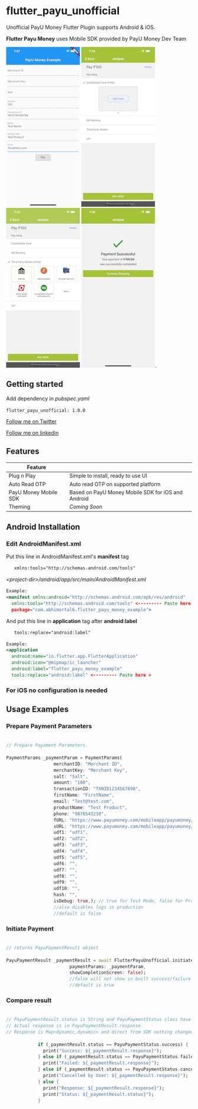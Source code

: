 
# flutter_payu_unofficial
  
Unofficial PayU Money Flutter Plugin supports Android & iOS.
  
**Flutter Payu Money**  uses Mobile SDK provided by PayU Money Dev Team

![Screenshot 1](https://github.com/abhimortal6/flutter_payu_unofficial/blob/master/screenshots/0.png) ![Screenshot 2](https://github.com/abhimortal6/flutter_payu_unofficial/blob/master/screenshots/1.png) ![Screenshot 3](https://github.com/abhimortal6/flutter_payu_unofficial/blob/master/screenshots/2.png) ![Screenshot 4](https://github.com/abhimortal6/flutter_payu_unofficial/blob/master/screenshots/3.png).


##  Getting started

Add  dependency in *pubspec.yaml*

`flutter_payu_unofficial: 1.0.0`

 [Follow me on Twitter](https://twitter.com/ab_hi_j)
 
 [Follow me on linkedin](https://www.linkedin.com/in/abhijeet-tripathi-26420b195/)




##  Features

| Feature |  |
| ----- | ----------- |
| Plug n Play | Simple to install, ready to use UI |
| Auto Read OTP | Auto read OTP on supported platform|
| PayU Money Mobile SDK | Based on PayU Money Mobile SDK for iOS and Android|
| Theming | *Coming Soon*|



## Android Installation
### Edit AndroidManifest.xml

Put this line in AndroidManifest.xml's **manifest** tag
```xml
   xmlns:tools="http://schemas.android.com/tools"
```
*\<project-dir\>/android/app/src/main/AndroidManifest.xml*
```xml
Example: 
<manifest xmlns:android="http://schemas.android.com/apk/res/android"  
  xmlns:tools="http://schemas.android.com/tools" <--------- Paste here 
  package="com.abhimortal6.flutter_payu_money_example">
```

And  put this line in **application** tag after **android:label**
```xml
   tools:replace="android:label"
```
```xml
Example: 
<application  
  android:name="io.flutter.app.FlutterApplication"  
  android:icon="@mipmap/ic_launcher"  
  android:label="flutter_payu_money_example"  
  tools:replace="android:label" <--------- Paste here >
```
### For iOS no configuration is needed

## Usage Examples


### Prepare Payment Parameters

```dart

// Prepare Payament Parameters.

PaymentParams _paymentParam = PaymentParams(  
				  merchantID: "Merchant ID",  
				  merchantKey: "Merchant Key",  
				  salt: "Salt",  
				  amount: "100",  
				  transactionID: "TXNID1234567890",  
				  firstName: "FirstName",
				  email: "Test@test.com",  
				  productName: "Test Product",  
				  phone: "9876543210",  
				  fURL: "https://www.payumoney.com/mobileapp/payumoney/failure.php",  
				  sURL: "https://www.payumoney.com/mobileapp/payumoney/success.php",  
				  udf1: "udf1",  
				  udf2: "udf2",  
				  udf3: "udf3",  
				  udf4: "udf4",  
				  udf5: "udf5",  
				  udf6: "",  
				  udf7: "",  
				  udf8: "",  
				  udf9: "",  
				  udf10: "",  
				  hash: "",  
				  isDebug: true,); // true for Test Mode, false for Production
				  //also disables logs in production
				  //default is false


```

###  Initiate Payment

```dart

// returns PayuPaymentResult object

PayuPaymentResult _paymentResult = await FlutterPayuUnofficial.initiatePayment(
						paymentParams: _paymentParam, 
						showCompletionScreen: false);
						//false will not show in built success/failure screens
						//default is true

```


### Compare result

```dart

// PayuPaymentResult.status is String and PayuPaymentStatus class have some generic statuses to compare cleanly.
// Actual response is in PayuPaymentResult.response.
// Response is Map<dynamic,dynamic> and direct from SDK nothing changed.

			if (_paymentResult.status == PayuPaymentStatus.success) {  
			  print("Success: ${_paymentResult.response}");  
			} else if (_paymentResult.status == PayuPaymentStatus.failed) {  
			  print("Failed: ${_paymentResult.response}");  
			} else if (_paymentResult.status == PayuPaymentStatus.cancelled) {  
			  print("Cancelled by User: ${_paymentResult.response}");  
			} else {  
			  print("Response: ${_paymentResult.response}");  
			  print("Status: ${_paymentResult.status}");  
			}

```


